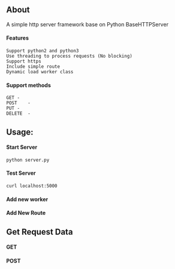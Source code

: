 ## About

A simple http server framework base on Python BaseHTTPServer

#### Features
	Support python2 and python3
	Use threading to process requests (No blocking)
	Support https
	Include simple route
	Dynamic load worker class

#### Support methods
	GET	-
	POST	-
	PUT	-
	DELETE	-

## Usage:
#### Start Server
	python server.py
	
#### Test Server
	curl localhost:5000

#### Add new worker

#### Add New Route

## Get Request Data
#### GET

#### POST

